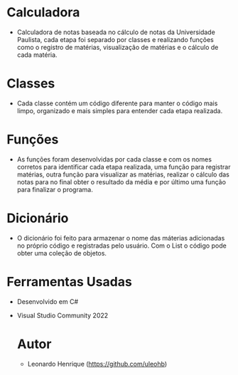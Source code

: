 # Calculadora
- Calculadora de notas baseada no cálculo de notas da Universidade Paulista, cada etapa foi separado por classes e realizando funções como o registro de matérias, visualização de matérias e o cálculo de cada matéria.

# Classes
- Cada classe contém um código diferente para manter o código mais limpo, organizado e mais simples para entender cada etapa realizada.

# Funções
- As funções foram desenvolvidas por cada classe e com os nomes corretos para identificar cada etapa realizada, uma função para registrar matérias, outra função para visualizar as matérias, realizar o cálculo das notas para no final
obter o resultado da média e por último uma função para finalizar o programa.

# Dicionário
- O dicionário foi feito para armazenar o nome das máterias adicionadas no próprio código e registradas pelo usuário. Com o List o código pode obter uma coleção de objetos.

# Ferramentas Usadas
- Desenvolvido em C#
- Visual Studio Community 2022

  # Autor
  - Leonardo Henrique (https://github.com/uleohb)
